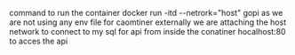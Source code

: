 command to run the container
docker run -itd --netrork="host" gopi
as we are not using any env file for caomtiner externally we are attaching the host network to connect to my sql  for api from inside the conatiner
hocalhost:80 to acces the api
